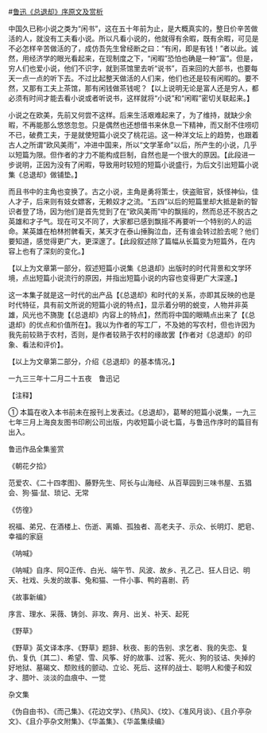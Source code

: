 #[鲁迅《总退却》序原文及赏析](https://www.vrrw.net/wx/8030.html)

中国久已称小说之类为“闲书”，这在五十年前为止，是大概真实的，整日价辛苦做活的人，就没有工夫看小说。所以凡看小说的，他就得有余暇，既有余暇，可见是不必怎样辛苦做活的了，成仿吾先生曾经断之曰：“有闲，即是有钱！”者以此。诚然，用经济学的眼光看起来，在现制度之下，“闲暇”恐怕也确是一种“富”。但是，穷人们也爱小说，他们不识字，就到茶馆里去听“说书”，百来回的大部书，也要每天一点一点的听下去。不过比起整天做活的人们来，他们也还是较有闲暇的。要不然，又那有工夫上茶馆，那有闲钱做茶钱呢？【以上说明无论是富人还是穷人，都必须有时间才能去看小说或者听说书，这样就将“小说”和“闲暇”密切关联起来。】



小说之在欧美，先前又何尝不这样。后来生活艰难起来了，为了维持，就缺少余暇，不再能那么悠悠忽忽。只是偶然也还想借书来休息一下精神，而又耐不住唠叨不已，破费工夫，于是就使短篇小说交了桃花运。这一种洋文坛上的趋势，也跟着古人之所谓“欧风美雨”，冲进中国来，所以“文学革命”以后，所产生的小说，几乎以短篇为限。但作者的才力不能构成巨制，自然也是一个很大的原因。【此段进一步说明，正因为没有了闲暇，导致用时较短的短篇小说盛行，为后文引出短篇小说集《总退却》做铺垫。】

而且书中的主角也变换了。古之小说，主角是勇将策士，侠盗赃官，妖怪神仙，佳人才子，后来则有妓女嫖客，无赖奴才之流。“五四”以后的短篇里却大抵是新的智识者登了场，因为他们是首先觉到了在“欧风美雨”中的飘摇的，然而总还不脱古之英雄和才子气。现在可又不同了，大家都已感到飘摇不再要听一个特别的人的运命。某英雄在柏林拊髀看天，某天才在泰山捶胸泣血，还有谁会转过脸去呢？他们要知道，感觉得更广大，更深邃了。【此段叙述除了篇幅从长篇变为短篇外，在内容上也有了深刻的变化。】

【以上为文章第一部分，叙述短篇小说集《总退却》出版时的时代背景和文学环境，点出短篇小说流行的原因，并指出短篇小说的内容也变得更广大深邃。】

这一本集子就是这一时代的出产品【《总退却》和时代的关系，亦即其反映的也是时代特征，具有前文所说的短篇小说的特点】，显示着分明的蜕变，人物并非英雄，风光也不旖旎【《总退却》内容上的特点】，然而将中国的眼睛点出来了【《总退却》的优点和价值所在】。我以为作者的写工厂，不及她的写农村，但也许因为我先前较熟于农村，否则，是作者较熟于农村的缘故罢【作者对《总退却》的印象、看法和评价】。

【以上为文章第二部分，介绍《总退却》的基本情况。】

一九三三年十二月二十五夜　鲁迅记



【注释】

① 本篇在收入本书前未在报刊上发表过。《总退却》，葛琴的短篇小说集，一九三七年三月上海良友图书印刷公司出版，内收短篇小说七篇，与鲁迅作序时的篇目有出入。

鲁迅作品全集鉴赏

《朝花夕拾》

范爱农、《二十四孝图》、藤野先生、阿长与山海经、从百草园到三味书屋、五猖会、狗·猫·鼠、琐记、无常

《仿徨》

祝福、弟兄、在酒楼上、伤逝、离婚、孤独者、高老夫子、示众、长明灯、肥皂、幸福的家庭

《呐喊》

《呐喊》自序、阿Q正传、白光、端午节、风波、故乡、孔乙己、狂人日记、明天、社戏、头发的故事、兔和猫、一件小事、鸭的喜剧、药

《故事新编》

序言、理水、采薇、铸剑、非攻、奔月、出关、补天、起死

《野草》

《野草》英文译本序、《野草》题辞、秋夜、影的告别、求乞者、我的失恋、复仇、复仇〔其二〕、希望、雪、风筝、好的故事、过客、死火、狗的驳诘、失掉的好地狱、墓碣文、颓败线的颤动、立论、死后、这样的战士、聪明人和傻子和奴才、腊叶、淡淡的血痕中、一觉

杂文集

《伪自由书》、《而己集》、《花边文学》、《热风》、《坟》、《准风月谈》、《且介亭杂文》、《且介亭杂文附集》、《华盖集》、《华盖集续编》

